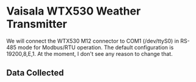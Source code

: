 # Vaisala WTX530 Weather Transmitter
We will connect the WTX530 M12 connector to COM1 (/dev/ttyS0) in
RS-485 mode for Modbus/RTU operation.
The default configuration is 19200,8,E,1. At the moment, I don't see
any reason to change that.

## Data Collected
